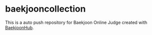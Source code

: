 # baekjooncollection
This is a auto push repository for Baekjoon Online Judge created with [BaekjoonHub](https://github.com/BaekjoonHub/BaekjoonHub).
